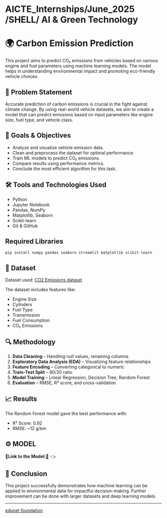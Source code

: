 # AICTE_Internships/June_2025 /SHELL/ AI &amp; Green Technology
# 🌍 Carbon Emission Prediction

This project aims to predict CO₂ emissions from vehicles based on various engine and fuel parameters using machine learning models. The model helps in understanding environmental impact and promoting eco-friendly vehicle choices.

## 📌 Problem Statement

Accurate prediction of carbon emissions is crucial in the fight against climate change. By using real-world vehicle datasets, we aim to create a model that can predict emissions based on input parameters like engine size, fuel type, and vehicle class.

## 🎯 Goals & Objectives

- Analyze and visualize vehicle emission data.
- Clean and preprocess the dataset for optimal performance.
- Train ML models to predict CO₂ emissions.
- Compare results using performance metrics.
- Conclude the most efficient algorithm for this task.

## 🛠️ Tools and Technologies Used

- Python  
- Jupyter Notebook  
- Pandas, NumPy  
- Matplotlib, Seaborn  
- Scikit-learn  
- Git & GitHub

## Required Libraries
```pip install numpy pandas seaborn streamlit matplotlib scikit-learn```

## 📁 Dataset

Dataset used: [CO2 Emissions dataset](https://github.com/rishu12-xyz/Carbon-Emission-Prediction/blob/main/Data_cleaned.csv)

The dataset includes features like:
- Engine Size
- Cylinders
- Fuel Type
- Transmission
- Fuel Consumption
- CO₂ Emissions

## 🔍 Methodology

1. **Data Cleaning** – Handling null values, renaming columns  
2. **Exploratory Data Analysis (EDA)** – Visualizing feature relationships  
3. **Feature Encoding** – Converting categorical to numeric  
4. **Train-Test Split** – 80/20 ratio  
5. **Model Training** – Linear Regression, Decision Tree, Random Forest  
6. **Evaluation** – RMSE, R² score, and cross-validation

## 📈 Results

The Random Forest model gave the best performance with:
- R² Score: 0.92  
- RMSE: ~12 g/km
## ⚙ MODEL
**🔗Link to the Model:**[**📂**](https://drive.google.com/file/d/1JYFZKR9bqby4JKhFUm5OTCTo1mIQ43Rx/view?usp=sharing) 👈

## 🧠 Conclusion

This project successfully demonstrates how machine learning can be applied to environmental data for impactful decision-making. Further improvement can be done with larger datasets and deep learning models.

---

[edunet foundation](https://edunetfoundation.org/)


